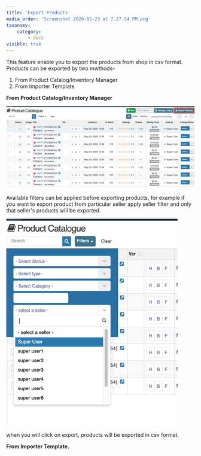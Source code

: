 ```yaml
---
title: 'Export Products'
media_order: 'Screenshot 2020-05-23 at 7.27.54 PM.png'
taxonomy:
    category:
        - docs
visible: true
---
```


This feature enable you to export the products from shop in csv format. Products can be exported by two mwthods-
1. From Product Catalog/Inventory Manager
2. From Importer Template

**From Product Catalog/Inventory Manager** 

![](Screenshot%202020-05-23%20at%207.27.54%20PM.png)

Available filters can be applied before exporting products, for example if you want to export product from particular seller apply seller filter and only that seller's products will be exported.

![](Screenshot%202020-05-23%20at%207.31.13%20PM.png)

when you will click on export, products will be exported in csv format. 


**From Importer Template.**